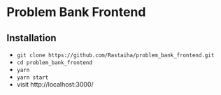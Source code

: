 # Problem Bank Frontend

## Installation

- `git clone https://github.com/Rastaiha/problem_bank_frontend.git`
- `cd problem_bank_frontend`
- `yarn`
- `yarn start`
- visit http://localhost:3000/
